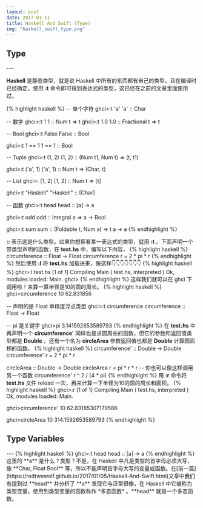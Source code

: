```yaml
---
layout: post
date: 2017-01-11
title: Haskell And Swift (Type)
img: "haskell_swift_type.png"
---
```


<h2>Type</h2>
---

**Haskell** 是静态类型，就是说 Haskell 中所有的东西都有自己的类型，且在编译时已经确定。使用 **:t** 命令即可得到表达式的类型，这已经在之前的文章里面使用过。

{% highlight haskell %}
-- 单个字符
ghci>:t 'a'
'a' :: Char

-- 数字
ghci>:t 1
1 :: Num t => t
ghci>:t 1.0
1.0 :: Fractional t => t

-- Bool
ghci>:t False
False :: Bool

ghci>:t 1 == 1
1 == 1 :: Bool

-- Tuple
ghci>:t (1, 2)
(1, 2) :: (Num t1, Num t) => (t, t1)

ghci>:t ('a', 1)
('a', 1) :: Num t => (Char, t)

-- List
ghci>: [1, 2]
[1, 2] :: Num t => [t]

ghci>:t "Haskell"
"Haskell" :: [Char]

-- 函数
ghci>:t head
head :: [a] -> a

ghci>:t odd
odd :: Integral a => a -> Bool

ghci>:t sum
sum :: (Foldable t, Num a) => t a -> a
{% endhighlight %}

**::** 表示这是什么类型。如果你想察看某一表达式的类型，就用 **:t** 。下面声明一个带类型声明的函数，在 **test.hs** 中，编写以下内容，
{% highlight haskell %}
circumference :: Float -> Float
circumference r = 2 * pi * r
{% endhighlight %}
然后使用 **:l** 将 **test.hs** 加载进来，像这样👇👇👇👇👇👇👇
{% highlight haskell %}
ghci>:l test.hs
[1 of 1] Compiling Main             ( test.hs, interpreted )
Ok, modules loaded: Main.
ghci>
{% endhighlight %}
这样我们就可以在 ghci 下调用啦！来算一算半径是10的圆的周长。
{% highlight haskell %}
ghci>circumference 10
62.831856

-- 声明的是 Float 单精度浮点类型
ghci>:t circumference
circumference :: Float -> Float

-- pi 是关键字
ghci>pi
3.141592653589793
{% endhighlight %}
在 **test.hs** 中再声明一个 **circumference'** 同样也是求圆周长的函数，但它的参数和返回值类型都是 **Double** ，还有一个名为 **circleArea** 参数返回值也都是 **Double** 计算圆面积的函数。
{% highlight haskell %}
circumference' :: Double -> Double
circumference' r = 2 * pi * r

circleArea :: Double -> Double
circleArea r = pi * r * r
-- 你也可以像这样调用另一个函数 circumference' r ^ 2 / (4 * pi)
{% endhighlight %}
用 **:r** 命令将 **test.hs** 文件 reload 一次，再来计算一下半径为10的圆的周长和面积。
{% highlight haskell %}
ghci>:r
[1 of 1] Compiling Main             ( test.hs, interpreted )
Ok, modules loaded: Main.

ghci>circumference' 10
62.83185307179586

ghci>circleArea 10
314.1592653589793
{% endhighlight %}

<h2>Type Variables</h2>
---
{% highlight haskell %}
ghci>:t head
head :: [a] -> a
{% endhighlight %}
这里的 **a** 是什么？类型？不是，在 Haskell 中凡是类型的首字母必须大写，像 **Char, Float Bool** 等，所以不能声明首字母大写的变量或函数。在[前一篇](https://redtwowolf.github.io/2017/01/05/Haskell-And-Swift.html)文章中我们有提到过 **head** 并分析了 **a** 发现它与泛型很像，在 Haskell 中它被称为类型变量，使用到类型变量的函数称作 *多态函数* 。**head** 就是一个多态函数。

